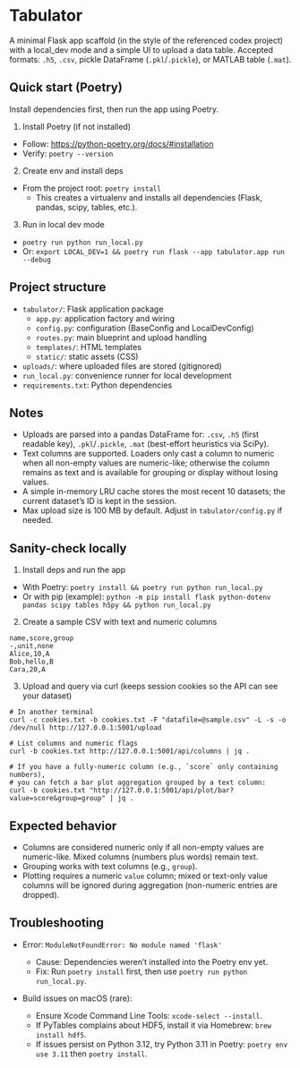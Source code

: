 Tabulator
=========

A minimal Flask app scaffold (in the style of the referenced codex project) with a local_dev mode and a simple UI to upload a data table. Accepted formats: `.h5`, `.csv`, pickle DataFrame (`.pkl`/`.pickle`), or MATLAB table (`.mat`).

Quick start (Poetry)
-------------------

Install dependencies first, then run the app using Poetry.

1) Install Poetry (if not installed)
- Follow: https://python-poetry.org/docs/#installation
- Verify: `poetry --version`

2) Create env and install deps
- From the project root: `poetry install`
  - This creates a virtualenv and installs all dependencies (Flask, pandas, scipy, tables, etc.).

3) Run in local dev mode
- `poetry run python run_local.py`
- Or: `export LOCAL_DEV=1 && poetry run flask --app tabulator.app run --debug`

Project structure
-----------------

- `tabulator/`: Flask application package
  - `app.py`: application factory and wiring
  - `config.py`: configuration (BaseConfig and LocalDevConfig)
  - `routes.py`: main blueprint and upload handling
  - `templates/`: HTML templates
  - `static/`: static assets (CSS)
- `uploads/`: where uploaded files are stored (gitignored)
- `run_local.py`: convenience runner for local development
- `requirements.txt`: Python dependencies

Notes
-----

- Uploads are parsed into a pandas DataFrame for: `.csv`, `.h5` (first readable key), `.pkl`/`.pickle`, `.mat` (best-effort heuristics via SciPy).
- Text columns are supported. Loaders only cast a column to numeric when all non-empty values are numeric-like; otherwise the column remains as text and is available for grouping or display without losing values.
- A simple in-memory LRU cache stores the most recent 10 datasets; the current dataset’s ID is kept in the session.
- Max upload size is 100 MB by default. Adjust in `tabulator/config.py` if needed.

Sanity-check locally
--------------------

1) Install deps and run the app

- With Poetry: `poetry install && poetry run python run_local.py`
- Or with pip (example): `python -m pip install flask python-dotenv pandas scipy tables h5py && python run_local.py`

2) Create a sample CSV with text and numeric columns

```
name,score,group
-,unit,none
Alice,10,A
Bob,hello,B
Cara,20,A
```

3) Upload and query via curl (keeps session cookies so the API can see your dataset)

```
# In another terminal
curl -c cookies.txt -b cookies.txt -F "datafile=@sample.csv" -L -s -o /dev/null http://127.0.0.1:5001/upload

# List columns and numeric flags
curl -b cookies.txt http://127.0.0.1:5001/api/columns | jq .

# If you have a fully-numeric column (e.g., `score` only containing numbers),
# you can fetch a bar plot aggregation grouped by a text column:
curl -b cookies.txt "http://127.0.0.1:5001/api/plot/bar?value=score&group=group" | jq .
```

Expected behavior
-----------------

- Columns are considered numeric only if all non-empty values are numeric-like. Mixed columns (numbers plus words) remain text.
- Grouping works with text columns (e.g., `group`).
- Plotting requires a numeric `value` column; mixed or text-only value columns will be ignored during aggregation (non-numeric entries are dropped).

Troubleshooting
---------------

- Error: `ModuleNotFoundError: No module named 'flask'`
  - Cause: Dependencies weren’t installed into the Poetry env yet.
  - Fix: Run `poetry install` first, then use `poetry run python run_local.py`.

- Build issues on macOS (rare):
  - Ensure Xcode Command Line Tools: `xcode-select --install`.
  - If PyTables complains about HDF5, install it via Homebrew: `brew install hdf5`.
  - If issues persist on Python 3.12, try Python 3.11 in Poetry: `poetry env use 3.11` then `poetry install`.
